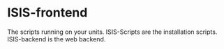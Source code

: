 ISIS-frontend
=============

The scripts running on your units.
ISIS-Scripts are the installation scripts.
ISIS-backend is the web backend.
